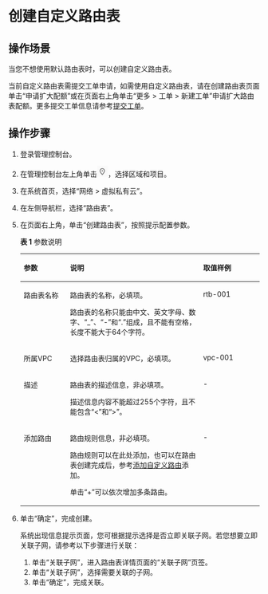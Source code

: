# 创建自定义路由表<a name="vpc_route01_0005"></a>

## 操作场景<a name="zh-cn_topic_0212076960_s974a02c09b8e44f59dcc9335de2d030a"></a>

当您不想使用默认路由表时，可以创建自定义路由表。

当前自定义路由表需提交工单申请，如需使用自定义路由表，请在创建路由表页面单击“申请扩大配额”或在页面右上角单击“更多 \> 工单 \> 新建工单”申请扩大路由表配额。更多提交工单信息请参考[提交工单](https://support.huaweicloud.com/usermanual-ticket/zh-cn_topic_0127038618.html)。

## 操作步骤<a name="zh-cn_topic_0212076960_section1413101810288"></a>

1.  登录管理控制台。
2.  在管理控制台左上角单击![](figures/icon-region-2.png)，选择区域和项目。
3.  在系统首页，选择“网络 \> 虚拟私有云”。
4.  在左侧导航栏，选择“路由表”。
5.  在页面右上角，单击“创建路由表”，按照提示配置参数。

    **表 1**  参数说明

    <a name="zh-cn_topic_0212076960_table1365321914315"></a>
    <table><thead align="left"><tr id="zh-cn_topic_0212076960_row865119196315"><th class="cellrowborder" valign="top" width="19.36%" id="mcps1.2.4.1.1"><p id="zh-cn_topic_0212076960_p265121911317"><a name="zh-cn_topic_0212076960_p265121911317"></a><a name="zh-cn_topic_0212076960_p265121911317"></a>参数</p>
    </th>
    <th class="cellrowborder" valign="top" width="55.58%" id="mcps1.2.4.1.2"><p id="zh-cn_topic_0212076960_p465119191314"><a name="zh-cn_topic_0212076960_p465119191314"></a><a name="zh-cn_topic_0212076960_p465119191314"></a>说明</p>
    </th>
    <th class="cellrowborder" valign="top" width="25.06%" id="mcps1.2.4.1.3"><p id="zh-cn_topic_0212076960_p76511619136"><a name="zh-cn_topic_0212076960_p76511619136"></a><a name="zh-cn_topic_0212076960_p76511619136"></a>取值样例</p>
    </th>
    </tr>
    </thead>
    <tbody><tr id="zh-cn_topic_0212076960_row12652161914320"><td class="cellrowborder" valign="top" width="19.36%" headers="mcps1.2.4.1.1 "><p id="zh-cn_topic_0212076960_p13651171910311"><a name="zh-cn_topic_0212076960_p13651171910311"></a><a name="zh-cn_topic_0212076960_p13651171910311"></a>路由表名称</p>
    </td>
    <td class="cellrowborder" valign="top" width="55.58%" headers="mcps1.2.4.1.2 "><p id="zh-cn_topic_0212076960_p1765111191030"><a name="zh-cn_topic_0212076960_p1765111191030"></a><a name="zh-cn_topic_0212076960_p1765111191030"></a>路由表的名称，必填项。</p>
    <p id="zh-cn_topic_0212076960_p16516192316"><a name="zh-cn_topic_0212076960_p16516192316"></a><a name="zh-cn_topic_0212076960_p16516192316"></a>路由表的名称只能由中文、英文字母、数字、“_”、“-”和“.”组成，且不能有空格，长度不能大于64个字符。</p>
    </td>
    <td class="cellrowborder" valign="top" width="25.06%" headers="mcps1.2.4.1.3 "><p id="zh-cn_topic_0212076960_p76525198313"><a name="zh-cn_topic_0212076960_p76525198313"></a><a name="zh-cn_topic_0212076960_p76525198313"></a>rtb-001</p>
    </td>
    </tr>
    <tr id="zh-cn_topic_0212076960_row46529191636"><td class="cellrowborder" valign="top" width="19.36%" headers="mcps1.2.4.1.1 "><p id="zh-cn_topic_0212076960_p10652161913311"><a name="zh-cn_topic_0212076960_p10652161913311"></a><a name="zh-cn_topic_0212076960_p10652161913311"></a>所属VPC</p>
    </td>
    <td class="cellrowborder" valign="top" width="55.58%" headers="mcps1.2.4.1.2 "><p id="zh-cn_topic_0212076960_p1652131917319"><a name="zh-cn_topic_0212076960_p1652131917319"></a><a name="zh-cn_topic_0212076960_p1652131917319"></a>选择路由表归属的VPC，必填项。</p>
    </td>
    <td class="cellrowborder" valign="top" width="25.06%" headers="mcps1.2.4.1.3 "><p id="zh-cn_topic_0212076960_p166521019737"><a name="zh-cn_topic_0212076960_p166521019737"></a><a name="zh-cn_topic_0212076960_p166521019737"></a>vpc-001</p>
    </td>
    </tr>
    <tr id="zh-cn_topic_0212076960_row965310191031"><td class="cellrowborder" valign="top" width="19.36%" headers="mcps1.2.4.1.1 "><p id="zh-cn_topic_0212076960_p1365220191134"><a name="zh-cn_topic_0212076960_p1365220191134"></a><a name="zh-cn_topic_0212076960_p1365220191134"></a>描述</p>
    </td>
    <td class="cellrowborder" valign="top" width="55.58%" headers="mcps1.2.4.1.2 "><p id="zh-cn_topic_0212076960_p46523191316"><a name="zh-cn_topic_0212076960_p46523191316"></a><a name="zh-cn_topic_0212076960_p46523191316"></a>路由表的描述信息，非必填项。</p>
    <p id="zh-cn_topic_0212076960_p3652141914319"><a name="zh-cn_topic_0212076960_p3652141914319"></a><a name="zh-cn_topic_0212076960_p3652141914319"></a>描述信息内容不能超过255个字符，且不能包含“&lt;”和“&gt;”。</p>
    </td>
    <td class="cellrowborder" valign="top" width="25.06%" headers="mcps1.2.4.1.3 "><p id="zh-cn_topic_0212076960_p10652119134"><a name="zh-cn_topic_0212076960_p10652119134"></a><a name="zh-cn_topic_0212076960_p10652119134"></a>-</p>
    </td>
    </tr>
    <tr id="zh-cn_topic_0212076960_row135481292303"><td class="cellrowborder" valign="top" width="19.36%" headers="mcps1.2.4.1.1 "><p id="zh-cn_topic_0212076960_p16549129163012"><a name="zh-cn_topic_0212076960_p16549129163012"></a><a name="zh-cn_topic_0212076960_p16549129163012"></a>添加路由</p>
    </td>
    <td class="cellrowborder" valign="top" width="55.58%" headers="mcps1.2.4.1.2 "><p id="zh-cn_topic_0212076960_p17690126124510"><a name="zh-cn_topic_0212076960_p17690126124510"></a><a name="zh-cn_topic_0212076960_p17690126124510"></a>路由规则信息，非必填项。</p>
    <p id="zh-cn_topic_0212076960_p316151010485"><a name="zh-cn_topic_0212076960_p316151010485"></a><a name="zh-cn_topic_0212076960_p316151010485"></a>路由规则可以在此处添加，也可以在路由表创建完成后，参考<a href="添加自定义路由-1.md">添加自定义路由</a>添加。</p>
    <p id="zh-cn_topic_0212076960_p1116151064812"><a name="zh-cn_topic_0212076960_p1116151064812"></a><a name="zh-cn_topic_0212076960_p1116151064812"></a>单击“+”可以依次增加多条路由。</p>
    </td>
    <td class="cellrowborder" valign="top" width="25.06%" headers="mcps1.2.4.1.3 "><p id="zh-cn_topic_0212076960_p2054992923015"><a name="zh-cn_topic_0212076960_p2054992923015"></a><a name="zh-cn_topic_0212076960_p2054992923015"></a>-</p>
    </td>
    </tr>
    </tbody>
    </table>

6.  单击“确定”，完成创建。

    系统出现信息提示页面，您可根据提示选择是否立即关联子网。若您想要立即关联子网，请参考以下步骤进行关联：

    1.  单击“关联子网”，进入路由表详情页面的“关联子网”页签。
    2.  单击“关联子网”，选择需要关联的子网。
    3.  单击“确定”，完成关联。


